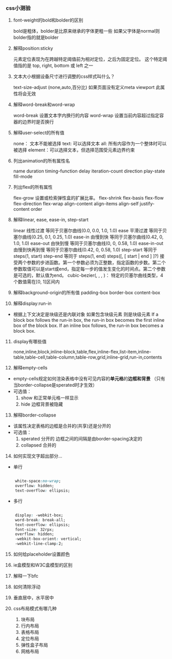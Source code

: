 ### css小测验

1. font-weight的bold和bolder的区别

	bold是粗体，bolder是比原来继承的字体更粗一些 如果父字体是normal则 bolder指的就是bolder


2. 解释position:sticky

	元素定位表现为在跨越特定阈值前为相对定位，之后为固定定位。
	这个特定阈值指的是 top, right, bottom 或 left 之一

3. 文本大小根据设备尺寸进行调整的css样式叫什么？

	text-size-adjust (none,auto,百分比)
	如果页面没有定义meta viewport 此属性将会无效

4. 解释word-break和word-wrap

	word-break 设置文本字内换行的内容
	word-wrap 设置当前内容超过指定容器的边界时是否换行


5. 解释user-select的所有值
   
   none： 文本不能被选择
   text: 可以选择文本
   all: 所有内容作为一个整体时可以被选择
   element：可以选择文本，但选择范围受元素边界约束

6. 列出animation的所有属性名

	name
	duration
	timing-function
	delay
	iteration-count
	direction
	play-state
	fill-mode



7. 列出flex的所有属性

	flex-grow 设置或检索弹性盒的扩展比率。
	flex-shrink
	flex-basis
	flex-flow
	flex-direction
	flex-wrap
	align-content
	align-items
	align-self
	justify-content
	order




8. 解释linear, ease, ease-in, step-start

	linear 线性过渡 等同于贝塞尔曲线(0.0, 0.0, 1.0, 1.0)
	ease 平滑过渡 等同于贝塞尔曲线(0.25, 0.1, 0.25, 1.0)
	ease-in 由慢到快 等同于贝塞尔曲线(0.42, 0, 1.0, 1.0)
	ease-out 由快到慢 等同于贝塞尔曲线(0, 0, 0.58, 1.0)
	ease-in-out 由慢到快再到慢 等同于贝塞尔曲线(0.42, 0, 0.58, 1.0)
	step-start 等同于 steps(1, start)
	step-end 等同于 steps(1, end)
	steps(<integer>[, [ start | end ] ]?) 接受两个参数的步进函数。第一个参数必须为正整数，指定函数的步数。第二个参数取值可以是start或end，指定每一步的值发生变化的时间点。第二个参数是可选的，默认值为end。
	cubic-bezier(<number>, <number>, <number>, <number>)：
	特定的贝塞尔曲线类型，4个数值需在[0, 1]区间内




9. 解释background-origin的所有值
	padding-box
	border-box
	content-box




10. 解释display:run-in

- 根据上下文决定是块级还是内联对象
	如果包含块级元素 则是块级元素
	If a block box follows the run-in box, the run-in box becomes the first inline box of the block box.
	If an inline box follows, the run-in box becomes a block box.


11. display有哪些值

	none,inline,block,inline-block,table,flex,inline-flex,list-item,inline-table,table-cell,table-column,table-row,grid,inline-grid,run-in,contents


12. 解释empty-cells

- empty-cells规定如何渲染表格中没有可见内容的**单元格**的**边框和背景** （只有当border-collapse是sperated时才生效）
- 可选值：
 	1. show 和正常单元格一样显示
 	2. hide 边框背景被隐藏

13. 解释border-collapse

- 该属性决定表格的边框是合并的(共享)还是分开的
- 可选值：
	1. sperated 分开的 边框之间的间隔是由border-spacing决定的
	2. collapsed 合并的


14. 如何实现文字超出部分...

- 单行
	
```css

	white-space:no-wrap;
	overflow: hidden;
	text-overflow: ellipsis;

```

- 多行

```css

	display: -webkit-box;
    word-break: break-all;
    text-overflow: ellipsis;
    font-size: 32rpx;
    overflow: hidden;
    -webkit-box-orient: vertical;
    -webkit-line-clamp:2;

```
	









15. 如何给placeholder设置颜色










16. ie盒模型和W3C盒模型的区别







17. 解释一下bfc










18. 如何清除浮动











19. 垂直居中，水平居中






20. css布局模式有哪几种

	1. 块布局
	2. 行内布局
	3. 表格布局
	4. 定位布局
	5. 弹性盒子布局
	6. 网格布局





















